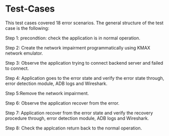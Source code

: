 # Test-Cases
This test cases covered 18 error scenarios. The general structure of the test case is the following:

Step 1: precondtion: check the application is in normal operation.

Step 2: Create the network impairment programmatically using KMAX network emulator.

Step 3: Observe the application trying to connect backend server and failed to connect.

Step 4: Application goes to the error state and verify the error state through, error detection module, ADB logs and Wireshark. 

Step 5:Remove the network impairment.

Step 6: Observe the application recover from the error.

Step 7: Application recover from the error state and verify the recovery procedure through, error detection module, ADB logs and Wireshark.

Step 8: Check the applcation return back to the normal operation.

